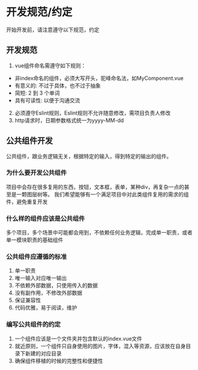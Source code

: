 # 开发规范/约定
开始开发前，请注意遵守以下规范，约定

## 开发规范
1. vue组件命名需遵守如下规则：
  + 非index命名的组件，必须大写开头，驼峰命名法，如MyComponent.vue
  + 有意义的: 不过于具体，也不过于抽象
  + 简短: 2 到 3 个单词
  + 具有可读性: 以便于沟通交流
2. 必须遵守Eslint规则，Eslint规则不允许随意修改，需项目负责人修改
3. http请求时，日期参数格式统一为yyyy-MM-dd

## 公共组件开发
公共组件，跟业务逻辑无关，根据特定的输入，得到特定的输出的组件。

### 为什么要开发公共组件
项目中会存在很多复用的东西，按钮，文本框，表单，某种div，再复杂一点的甚至是一颗图层树等。
我们希望能够有一个满足项目中对此类组件复用的需求的组件，避免重复开发

### 什么样的组件应该是公共组件
多个项目，多个场景中可能都会用到，不依赖任何业务逻辑，完成单一职责，或者单一模块职责的基础组件

### 公共组件应遵循的标准
1. 单一职责
2. 唯一输入对应唯一输出
3. 不依赖外部数据，只使用传入的数据
4. 没有副作用，不修改外部数据
5. 保证兼容性
6. 代码优雅，易于阅读，维护

### 编写公共组件的约定
1. 一个组件应该是一个文件夹并包含默认的index.vue文件
2. 就近原则，一个组件只自身使用的图片，字体，混入等资源，应该放在自身目录下新建的对应目录
3. 确保组件移植的时候的完整性和便捷性
